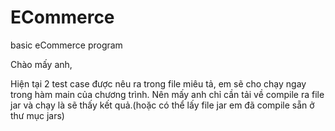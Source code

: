 # ECommerce
basic eCommerce program

Chào mấy anh,

Hiện tại 2 test case được nêu ra trong file miêu tả, em sẽ cho chạy ngay trong hàm main của chương trình.
Nên mấy anh chỉ cần tải về compile ra file jar và chạy là sẽ thấy kết quả.(hoặc có thể lấy file jar em đã compile sẵn ở thư mục jars)
